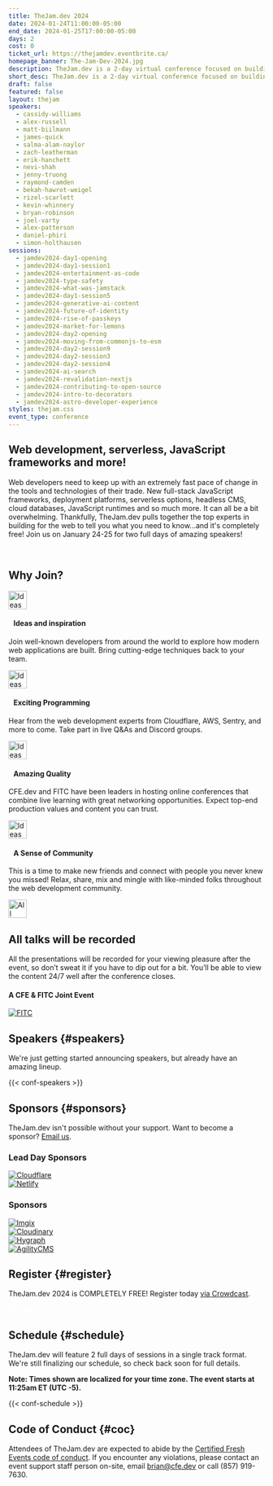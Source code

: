 ```yaml
---
title: TheJam.dev 2024
date: 2024-01-24T11:00:00-05:00
end_date: 2024-01-25T17:00:00-05:00
days: 2
cost: 0
ticket_url: https://thejamdev.eventbrite.ca/
homepage_banner: The-Jam-Dev-2024.jpg
description: TheJam.dev is a 2-day virtual conference focused on building modern web applications using full stack JavaScript, static site generators, serverless and more.
short_desc: TheJam.dev is a 2-day virtual conference focused on building modern web applications using full stack JavaScript, static site generators, serverless and more.
draft: false
featured: false
layout: thejam
speakers:
  - cassidy-williams
  - alex-russell
  - matt-biilmann
  - james-quick
  - salma-alam-naylor
  - zach-leatherman
  - erik-hanchett
  - nevi-shah
  - jenny-truong
  - raymond-camden
  - bekah-hawrot-weigel
  - rizel-scarlett
  - kevin-whinnery
  - bryan-robinson
  - joel-varty
  - alex-patterson
  - daniel-phiri
  - simon-holthausen
sessions:
  - jamdev2024-day1-opening
  - jamdev2024-day1-session1
  - jamdev2024-entertainment-as-code
  - jamdev2024-type-safety
  - jamdev2024-what-was-jamstack
  - jamdev2024-day1-session5
  - jamdev2024-generative-ai-content
  - jamdev2024-future-of-identity
  - jamdev2024-rise-of-passkeys
  - jamdev2024-market-for-lemons
  - jamdev2024-day2-opening
  - jamdev2024-moving-from-commonjs-to-esm
  - jamdev2024-day2-session9
  - jamdev2024-day2-session3
  - jamdev2024-day2-session4
  - jamdev2024-ai-search
  - jamdev2024-revalidation-nextjs
  - jamdev2024-contributing-to-open-source
  - jamdev2024-intro-to-decorators
  - jamdev2024-astro-developer-experience
styles: thejam.css
event_type: conference
---
```


## Web development, serverless, JavaScript frameworks and more!

Web developers need to keep up with an extremely fast pace of change in the tools and technologies of their trade. New full-stack JavaScript frameworks, deployment platforms, serverless options, headless CMS, cloud databases, JavaScript runtimes and so much more. It can all be a bit overwhelming. Thankfully, TheJam.dev pulls together the top experts in building for the web to tell you what you need to know...and it's completely free! Join us on January 24-25 for two full days of amazing speakers!

<div class="flex items-center justify-center w-full mt-8 mb-8">
<a class="button" style="text-decoration:none;color:#FFF" href="https://www.crowdcast.io/c/thejamdev" target="_blank">
 Register for FREE via Crowdcast
</a>
</div>

## Why Join?

<div class="container px-6 mx-auto mt-8">
  <div class="grid gap-8 lg:grid-cols-2">
    <article>
      <div class="flex items-center mb-8">
      <p><img src="/img/thejam/iconmonstr-idea-7-1.svg" alt="Ideas and Inspiration" width="36" height="36"></p>
      <h4 style="margin-left:.7em">Ideas and inspiration</h4>
      </div>
      <p class="text-base">Join well-known developers from around the world to explore how modern web applications are built. Bring cutting-edge techniques back to your team.</p>
    </article>
    <article>
      <div class="flex items-center mb-8">
      <p><img src="/img/thejam/iconmonstr-rocket-14-1.svg" alt="Ideas and Inspiration" width="36" height="36"></p>
      <h4 style="margin-left:.7em">Exciting Programming</h4>
      </div>
      <p class="text-base">Hear from the web development experts from Cloudflare, AWS, Sentry, and more to come. Take part in live Q&As and Discord groups.</p>
    </article>
    <article>
      <div class="flex items-center mb-8">
      <p><img src="/img/thejam/iconmonstr-thumb-15-1.svg" alt="Ideas and Inspiration" width="36" height="36"></p>
      <h4 style="margin-left:.7em">Amazing Quality</h4>
      </div>
      <p class="text-base">CFE.dev and FITC have been leaders in hosting online conferences that combine live learning with great networking opportunities. Expect top-end production values and content you can trust.</p>
    </article>
    <article>
      <div class="flex items-center mb-8">
      <p><img src="/img/thejam/iconmonstr-friend-3-1.svg" alt="Ideas and Inspiration" width="36" height="36"></p>
      <h4 style="margin-left:.7em">A Sense of Community</h4>
      </div>
      <p class="text-base">This is a time to make new friends and connect with people you never knew you missed! Relax, share, mix and mingle with like-minded folks throughout the web development community.</p>
    </article>
  </div>
</div>

<section class="border border-gray-300 rounded mt-28">
  <div class="flex flex-col items-center justify-center p-6 pt-6 pb-4 text-center rounded highlight-pattern-signal">
    <div class="flex items-center justify-center flex-shrink-0 w-24 h-24 mr-4 -mt-20 rounded-full bg-lightBlue" aria-hidden="true">
      <img src="/img/thejam/iconmonstr-video-camera-1-1.svg" alt="All talks will be recorded" width="36" height="36">
    </div>
    <h2 class="mt-4 mb-2 text-3xl font-bold leading-tight text-blue">All talks will be recorded</a></h2>
  </div>
  <div class="p-6">
    All the presentations will be recorded for your viewing pleasure after the event, so don’t sweat it if you have to dip out for a bit. You’ll be able to view the content 24/7 well after the conference closes.
  </div>
</section>

#### A CFE & FITC Joint Event

[![FITC](/img/sponsors/fitc.png)](https://fitc.ca)

## Speakers {#speakers}

We're just getting started announcing speakers, but already have an amazing lineup.

{{< conf-speakers >}}

## Sponsors {#sponsors}

TheJam.dev isn't possible without your support. Want to become a sponsor? [Email us](mailto:brian@cfe.dev).

<section>
    <h3 id="lead-day-sponsors" class="mb-6 text-2xl font-bold">Lead Day Sponsors</h3>
    <div class="flex grid gap-8 mb-6 lg:grid-cols-2">
        <article class="flex flex-row items-center">
            <div>
                <a href="https://cloudflare.com/"><img src="/img/sponsors/cloudflare.png" alt="Cloudflare"></a>
            </div>
        </article>
        <article class="flex flex-row items-center">
            <div>
                <a href="https://netlify.com/"><img src="/img/sponsors/netlify.png" alt="Netlify"></a>
            </div>
        </article>
    </div>
    <h3 id="sponsors" class="mb-6 pt-6 text-2xl font-bold">Sponsors</h3>
    <div class="flex grid gap-8 mb-6 lg:grid-cols-2">
        <article class="flex flex-row items-center">
            <div>
                <a href="https://imgix.com/"><img src="/img/sponsors/imgix.png" alt="Imgix"></a>
            </div>
        </article>
        <article class="flex flex-row items-center">
            <div>
                <a href="https://cloudinary.com/"><img src="/img/sponsors/Cloudinary.png" alt="Cloudinary"></a>
            </div>
        </article>
        <article class="flex flex-row items-center">
            <div>
                <a href="https://hygraph.com/"><img src="/img/sponsors/hygraph.png" alt="Hygraph"></a>
            </div>
        </article>
         <article class="flex flex-row items-center">
            <div>
                <a href="https://agilitycms.com/"><img src="/img/sponsors/agilitycms.png" alt="AgilityCMS"></a>
            </div>
        </article>
    </div>
</section>

## Register {#register}

TheJam.dev 2024 is COMPLETELY FREE! Register today [via Crowdcast](https://www.crowdcast.io/c/thejamdev).

<div class="flex items-center justify-center w-full mt-8 mb-8">
<a class="button" style="text-decoration:none;color:#FFF" href="https://www.crowdcast.io/c/thejamdev">
 Register for Free Via Crowdcast
</a>
</div>

## Schedule {#schedule}

TheJam.dev will feature 2 full days of sessions in a single track format. We're still finalizing our schedule, so check back soon for full details.

**Note: Times shown are localized for your time zone. The event starts at 11:25am ET (UTC -5).**

{{< conf-schedule >}}


## Code of Conduct {#coc}

Attendees of TheJam.dev are expected to abide by the [Certified Fresh Events code of conduct](/conduct). If you encounter any violations, please contact an event support staff person on-site, email [brian@cfe.dev](mailto:brian@cfe.dev) or call (857) 919-7630.
